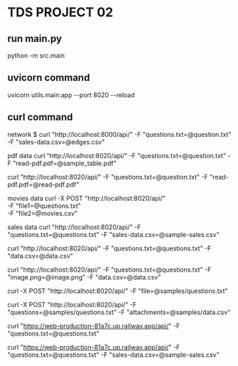 # TDS PROJECT 02

## run main.py

python -m src.main

## uvicorn command

uvicorn utils.main:app --port 8020 --reload

## curl command
network
$ curl "http://localhost:8000/api/" -F "questions.txt=@question.txt" -F "sales-data.csv=@edges.csv"

pdf data
curl "http://localhost:8020/api/" -F "questions.txt=@question.txt" -F "read-pdf.pdf=@sample_table.pdf"

curl "http://localhost:8020/api/" -F "questions.txt=@question.txt" -F "read-pdf.pdf=@read-pdf.pdf"

movies data
curl -X POST "http://localhost:8020/api/" \
  -F "file1=@questions.txt" \
  -F "file2=@movies.csv"


sales data
curl "http://localhost:8020/api/" -F "questions.txt=@questions.txt" -F "sales-data.csv=@sample-sales.csv"

curl "http://localhost:8020/api/" -F "questions.txt=@questions.txt" -F "data.csv=@data.csv"


curl "http://localhost:8020/api/" -F "questions.txt=@questions.txt" -F "image.png=@image.png" -F "data.csv=@data.csv"

curl -X POST "http://localhost:8020/api/"   -F "file=@samples/questions.txt"

curl -X POST "http://localhost:8020/api/"   -F "questions=@samples/questions.txt" -F "attachments=@samples/data.csv"

curl "https://web-production-81a7c.up.railway.app/api/" -F "questions.txt=@questions.txt"

curl "https://web-production-81a7c.up.railway.app/api/" -F "questions.txt=@questions.txt" -F "sales-data.csv=@sample-sales.csv"
